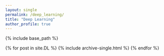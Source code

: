 ```yaml
---
layout: single
permalink: /deep_learning/
title: "Deep Learning"
author_profile: true
---
```


{% include base_path %}


{% for post in site.DL %}
  {% include archive-single.html %}
{% endfor %}
